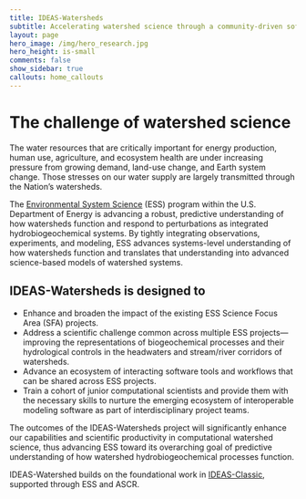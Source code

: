 ```yaml
---
title: IDEAS-Watersheds
subtitle: Accelerating watershed science through a community-driven software ecosystem
layout: page
hero_image: /img/hero_research.jpg
hero_height: is-small
comments: false
show_sidebar: true
callouts: home_callouts
---
```


# The challenge of watershed science

The water resources that are critically important for energy production, human use, agriculture, and ecosystem health are under increasing pressure from growing demand, land-use change, and Earth system change. Those stresses on our water supply are largely transmitted through the Nation’s watersheds.

The [Environmental System Science][ESS] (ESS) program within the U.S. Department of Energy is advancing a robust, predictive understanding of how watersheds function and respond to perturbations as integrated hydrobiogeochemical systems. By tightly integrating observations, experiments, and modeling, ESS advances systems-level understanding of how watersheds function and translates that understanding into advanced science-based models of watershed systems.

[ESS]: https://ess.science.energy.gov/

## IDEAS-Watersheds is designed to

- Enhance and broaden the impact of the existing ESS Science Focus Area (SFA) projects.
- Address a scientific challenge common across multiple ESS projects—improving the representations of biogeochemical processes and their hydrological controls in the headwaters and stream/river corridors of watersheds.
- Advance an ecosystem of interacting software tools and workflows that can be shared across ESS projects.  
- Train a cohort of junior computational scientists and provide them with the necessary skills to nurture the emerging ecosystem of interoperable modeling software as part of interdisciplinary project teams.

The outcomes of the IDEAS-Watersheds project will significantly enhance our capabilities and scientific productivity in computational watershed science, thus advancing ESS toward its overarching goal of predictive understanding of how watershed hydrobiogeochemical processes function.

IDEAS-Watershed builds on the foundational work in [IDEAS-Classic][IDEAS-Classic], supported through ESS and ASCR.

[IDEAS-Classic]: https://ideas-productivity.org/ideas-classic/
